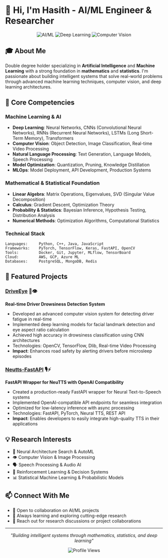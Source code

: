 # 👋 Hi, I'm Hasith - AI/ML Engineer & Researcher

<div align="center">
  
![AI/ML](https://img.shields.io/badge/AI%2FML-Engineer-blue?style=for-the-badge)
![Deep Learning](https://img.shields.io/badge/Deep-Learning-red?style=for-the-badge)
![Computer Vision](https://img.shields.io/badge/Computer-Vision-green?style=for-the-badge)

</div>

## 🎓 About Me

Double degree holder specializing in **Artificial Intelligence** and **Machine Learning** with a strong foundation in **mathematics** and **statistics**. I'm passionate about building intelligent systems that solve real-world problems through advanced machine learning techniques, computer vision, and deep learning architectures.

## 🔬 Core Competencies

### Machine Learning & AI
- **Deep Learning**: Neural Networks, CNNs (Convolutional Neural Networks), RNNs (Recurrent Neural Networks), LSTMs (Long Short-Term Memory), Transformers
- **Computer Vision**: Object Detection, Image Classification, Real-time Video Processing
- **Natural Language Processing**: Text Generation, Language Models, Speech Processing
- **Model Optimization**: Quantization, Pruning, Knowledge Distillation
- **MLOps**: Model Deployment, API Development, Production Systems

### Mathematical & Statistical Foundation
- **Linear Algebra**: Matrix Operations, Eigenvalues, SVD (Singular Value Decomposition)
- **Calculus**: Gradient Descent, Optimization Theory
- **Probability & Statistics**: Bayesian Inference, Hypothesis Testing, Distribution Analysis
- **Numerical Methods**: Optimization Algorithms, Computational Statistics

### Technical Stack
```
Languages:     Python, C++, Java, JavaScript
Frameworks:    PyTorch, TensorFlow, Keras, FastAPI, OpenCV
Tools:         Docker, Git, Jupyter, MLflow, TensorBoard
Cloud:         AWS, GCP, Azure ML
Databases:     PostgreSQL, MongoDB, Redis
```

## 🚀 Featured Projects

### [DriveEye](https://github.com/hasithdd/DriveEye) 🚗👁️
**Real-time Driver Drowsiness Detection System**
- Developed an advanced computer vision system for detecting driver fatigue in real-time
- Implemented deep learning models for facial landmark detection and eye aspect ratio calculation
- Achieved high accuracy in drowsiness classification using CNN architectures
- Technologies: OpenCV, TensorFlow, Dlib, Real-time Video Processing
- **Impact**: Enhances road safety by alerting drivers before microsleep episodes

### [Neutts-FastAPI](https://github.com/hasithdd/Neutts-FastAPI) 🎙️⚡
**FastAPI Wrapper for NeuTTS with OpenAI Compatibility**
- Created a production-ready FastAPI wrapper for Neural Text-to-Speech systems
- Implemented OpenAI-compatible API endpoints for seamless integration
- Optimized for low-latency inference with async processing
- Technologies: FastAPI, PyTorch, Neural TTS, REST API
- **Impact**: Enables developers to easily integrate high-quality TTS in their applications

## 💡 Research Interests

- 🧠 Neural Architecture Search & AutoML
- 👁️ Computer Vision & Image Processing
- 🗣️ Speech Processing & Audio AI
- 🎯 Reinforcement Learning & Decision Systems
- 📊 Statistical Machine Learning & Probabilistic Models

## 📫 Connect With Me

- 💼 Open to collaboration on AI/ML projects
- 🌱 Always learning and exploring cutting-edge research
- 📧 Reach out for research discussions or project collaborations

---

<div align="center">

*"Building intelligent systems through mathematics, statistics, and deep learning"*

![Profile Views](https://komarev.com/ghpvc/?username=hasithdd&color=blue&style=flat-square)

</div>

<!---
hasithdd/hasithdd is a ✨ special ✨ repository because its `README.md` (this file) appears on your GitHub profile.
--->
